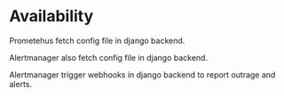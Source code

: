 # Availability

Prometehus fetch config file in django backend.

Alertmanager also fetch config file in django backend.

Alertmanager trigger webhooks in django backend to report outrage and alerts.